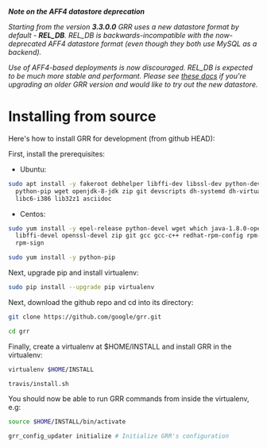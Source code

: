 ***Note on the AFF4 datastore deprecation***

*Starting from the version ***3.3.0.0*** GRR uses a new datastore format by default - ***REL_DB***. REL_DB is backwards-incompatible with the now-deprecated AFF4 datastore format (even though they both use MySQL as a backend).*

*Use of AFF4-based deployments is now discouraged. REL_DB is expected to be much more stable and performant. Please see [these docs](../maintaining-and-tuning/grr-datastore.md) if you're upgrading an older GRR version and would like to try out the new datastore.*

# Installing from source

Here's how to install GRR for development (from github HEAD):

First, install the prerequisites:

* Ubuntu:

```bash
sudo apt install -y fakeroot debhelper libffi-dev libssl-dev python-dev \
  python-pip wget openjdk-8-jdk zip git devscripts dh-systemd dh-virtualenv \
  libc6-i386 lib32z1 asciidoc
```

* Centos:

```bash
sudo yum install -y epel-release python-devel wget which java-1.8.0-openjdk \
  libffi-devel openssl-devel zip git gcc gcc-c++ redhat-rpm-config rpm-build \
  rpm-sign

sudo yum install -y python-pip
```

Next, upgrade pip and install virtualenv:

```bash
sudo pip install --upgrade pip virtualenv
```

Next, download the github repo and cd into its directory:

```bash
git clone https://github.com/google/grr.git

cd grr
```

Finally, create a virtualenv at $HOME/INSTALL and install GRR in the virtualenv:

```bash
virtualenv $HOME/INSTALL

travis/install.sh
```

You should now be able to run GRR commands from inside the virtualenv, e.g:

```bash
source $HOME/INSTALL/bin/activate

grr_config_updater initialize # Initialize GRR's configuration

```
